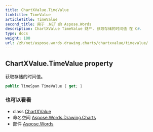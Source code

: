 ```yaml
---
title: ChartXValue.TimeValue
linktitle: TimeValue
articleTitle: TimeValue
second_title: 用于 .NET 的 Aspose.Words
description: ChartXValue TimeValue 财产. 获取存储的时间值 在 C#.
type: docs
weight: 100
url: /zh/net/aspose.words.drawing.charts/chartxvalue/timevalue/
---
```

## ChartXValue.TimeValue property

获取存储的时间值。

```csharp
public TimeSpan TimeValue { get; }
```

### 也可以看看

* class [ChartXValue](../)
* 命名空间 [Aspose.Words.Drawing.Charts](../../../aspose.words.drawing.charts/)
* 部件 [Aspose.Words](../../../)
